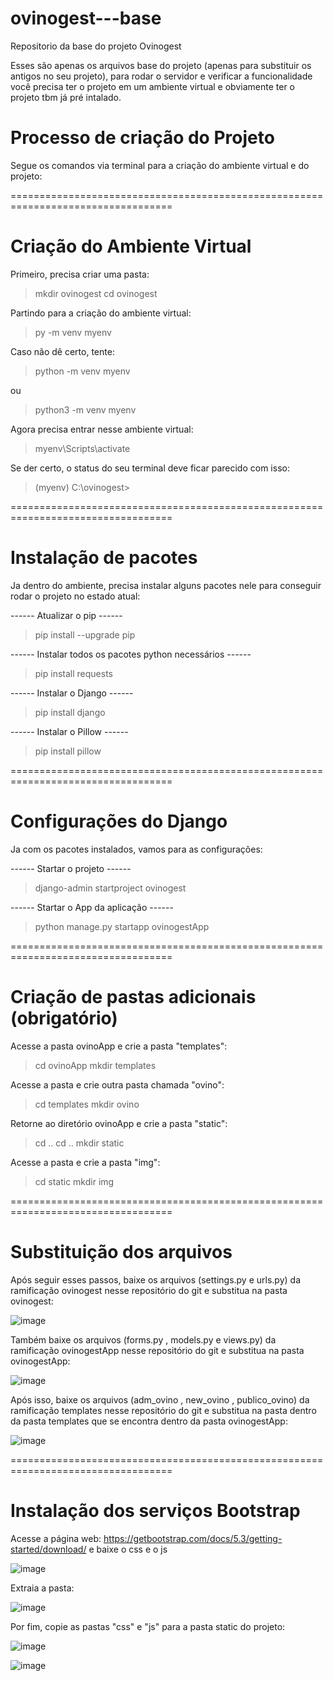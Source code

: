 # ovinogest---base

Repositorio da base do projeto Ovinogest

Esses são apenas os arquivos base do projeto (apenas para substituir os antigos no seu projeto), para rodar o servidor e verificar a funcionalidade você precisa ter o projeto em um ambiente virtual e obviamente ter o projeto tbm já pré intalado. 

# Processo de criação do Projeto

Segue os comandos via terminal para a criação do ambiente virtual e do projeto:

==================================================================================

# Criação do Ambiente Virtual

Primeiro, precisa criar uma pasta:

> mkdir ovinogest
> cd ovinogest

Partindo para a criação do ambiente virtual:

> py -m venv myenv

Caso não dê certo, tente:

> python -m venv myenv

ou

> python3 -m venv myenv

Agora precisa entrar nesse ambiente virtual:

> myenv\Scripts\activate

Se der certo, o status do seu terminal deve ficar parecido com isso:

> (myenv) C:\ovinogest>

==================================================================================

# Instalação de pacotes

Ja dentro do ambiente, precisa instalar alguns pacotes nele para conseguir rodar o
projeto no estado atual:

------ Atualizar o pip ------ 

> pip install --upgrade pip

------ Instalar todos os pacotes python necessários ------
 
> pip install requests

------ Instalar o Django ------

> pip install django

------ Instalar o Pillow ------

> pip install pillow

==================================================================================

# Configurações do Django

Ja com os pacotes instalados, vamos para as configurações:

------ Startar o projeto ------

> django-admin startproject ovinogest

------ Startar o App da aplicação ------

> python manage.py startapp ovinogestApp

==================================================================================

# Criação de pastas adicionais (obrigatório)

Acesse a pasta ovinoApp e crie a pasta "templates":

> cd ovinoApp
> mkdir templates

Acesse a pasta e crie outra pasta chamada "ovino":

> cd templates
> mkdir ovino

Retorne ao diretório ovinoApp e crie a pasta "static":

> cd ..
> cd ..
> mkdir static

Acesse a pasta e crie a pasta "img":

> cd static
> mkdir img

==================================================================================

# Substituição dos arquivos

Após seguir esses passos, baixe os arquivos (settings.py e urls.py) da ramificação 
ovinogest nesse repositório do git e substitua na pasta ovinogest:

![image](https://github.com/user-attachments/assets/7067fdeb-232f-434f-a4c2-2025d6303345)

Também baixe os arquivos (forms.py , models.py  e views.py) da ramificação ovinogestApp
nesse repositório do git e substitua na pasta ovinogestApp:

![image](https://github.com/user-attachments/assets/4683e378-ff29-4192-a1b8-0ea0d53f2347)

Após isso, baixe os arquivos (adm_ovino , new_ovino , publico_ovino) da ramificação
templates nesse repositório do git e substitua na pasta dentro da pasta templates 
que se encontra dentro da pasta ovinogestApp:

![image](https://github.com/user-attachments/assets/46d7b01a-ffde-468f-927d-b123c55d95ea)

==================================================================================

# Instalação dos serviços Bootstrap

Acesse a página web: https://getbootstrap.com/docs/5.3/getting-started/download/
e baixe o css e o js

![image](https://github.com/user-attachments/assets/cb868a01-1978-4c82-a0ca-4fb9da6057a8)

Extraia a pasta:

![image](https://github.com/user-attachments/assets/a3e3d601-8571-4e17-91be-02a9d35b2651)

Por fim, copie as pastas "css" e "js" para a pasta static do projeto:

![image](https://github.com/user-attachments/assets/d7777c61-6f64-45ad-b594-0ff2980b8ced)

![image](https://github.com/user-attachments/assets/9a56ca9e-a3af-4dcd-bc80-99757598124f)
